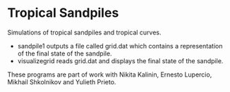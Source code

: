 # Tropical Sandpiles
Simulations of tropical sandpiles and tropical curves.
 - sandpile1 outputs a file called grid.dat which contains a representation of the final state of the sandpile.
 - visualizegrid reads grid.dat and displays the final state of the sandpile.

These programs are part of work with Nikita Kalinin, Ernesto Lupercio, Mikhail Shkolnikov and Yulieth Prieto.

